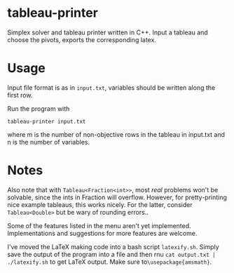 # tableau-printer
Simplex solver and tableau printer written in C++. Input a tableau and choose the pivots, exports the corresponding latex.

# Usage
Input file format is as in `input.txt`, variables should be written along the first row.

Run the program with

```tableau-printer input.txt```

where m is the number of non-objective rows in the tableau in input.txt and n is the number of variables.


# Notes

Also note that with `Tableau<Fraction<int>>`, most *real* problems won't be solvable, since the ints in Fraction will overflow. However, for pretty-printing nice example tableaus, this works nicely. For the latter, consider `Tableau<Double>` but be wary of rounding errors..

Some of the features listed in the menu aren't yet implemented. Implementations and suggestions for more features are welcome.

I've moved the LaTeX making code into a bash script `latexify.sh`. Simply save the output of the program into a file and then rnu
`cat output.txt | ./latexify.sh` to get LaTeX output. Make sure to`\usepackage{amsmath}`.
